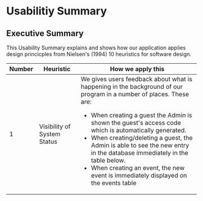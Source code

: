 # Usabilitiy Summary

## Executive Summary

This Usability Summary explains and shows how our application applies design princicples from 
Nielsen's (1994) 10 heuristics for software design.

| Number | Heuristic | How we apply this |
------ | --------- | -----------
| 1 | Visibility of System Status | We gives users feedback about what is happening in the background of our program in a number of places. These are: <ul><li>When creating a guest the Admin is shown the guest's access code which is automatically generated.</li><li>When creating/deleting a guest, the Admin is able to see the new entry in the database immediately in the table below.</li><li>When creating an event, the new event is immediately displayed on the events table</li></ul> |
